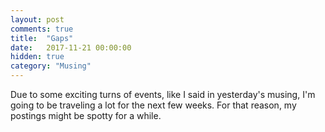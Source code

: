 ```yaml
---
layout: post
comments: true
title:  "Gaps"
date:   2017-11-21 00:00:00
hidden: true
category: "Musing"
---
```


Due to some exciting turns of events, like I said in yesterday's musing, I'm going to be traveling a lot for the next few weeks. For that reason, my postings might be spotty for a while.
